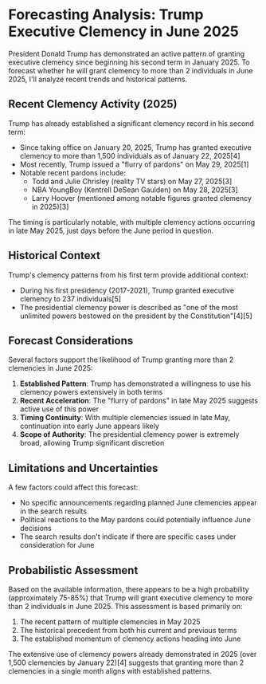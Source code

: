 # Forecasting Analysis: Trump Executive Clemency in June 2025

President Donald Trump has demonstrated an active pattern of granting executive clemency since beginning his second term in January 2025. To forecast whether he will grant clemency to more than 2 individuals in June 2025, I'll analyze recent trends and historical patterns.

## Recent Clemency Activity (2025)

Trump has already established a significant clemency record in his second term:

- Since taking office on January 20, 2025, Trump has granted executive clemency to more than 1,500 individuals as of January 22, 2025[4]
- Most recently, Trump issued a "flurry of pardons" on May 29, 2025[1]
- Notable recent pardons include:
  - Todd and Julie Chrisley (reality TV stars) on May 27, 2025[3]
  - NBA YoungBoy (Kentrell DeSean Gaulden) on May 28, 2025[3]
  - Larry Hoover (mentioned among notable figures granted clemency in 2025)[3]

The timing is particularly notable, with multiple clemency actions occurring in late May 2025, just days before the June period in question.

## Historical Context

Trump's clemency patterns from his first term provide additional context:

- During his first presidency (2017-2021), Trump granted executive clemency to 237 individuals[5]
- The presidential clemency power is described as "one of the most unlimited powers bestowed on the president by the Constitution"[4][5]

## Forecast Considerations

Several factors support the likelihood of Trump granting more than 2 clemencies in June 2025:

1. **Established Pattern**: Trump has demonstrated a willingness to use his clemency powers extensively in both terms
2. **Recent Acceleration**: The "flurry of pardons" in late May 2025 suggests active use of this power
3. **Timing Continuity**: With multiple clemencies issued in late May, continuation into early June appears likely
4. **Scope of Authority**: The presidential clemency power is extremely broad, allowing Trump significant discretion

## Limitations and Uncertainties

A few factors could affect this forecast:

- No specific announcements regarding planned June clemencies appear in the search results
- Political reactions to the May pardons could potentially influence June decisions
- The search results don't indicate if there are specific cases under consideration for June

## Probabilistic Assessment

Based on the available information, there appears to be a high probability (approximately 75-85%) that Trump will grant executive clemency to more than 2 individuals in June 2025. This assessment is based primarily on:

1. The recent pattern of multiple clemencies in May 2025
2. The historical precedent from both his current and previous terms
3. The established momentum of clemency actions heading into June

The extensive use of clemency powers already demonstrated in 2025 (over 1,500 clemencies by January 22)[4] suggests that granting more than 2 clemencies in a single month aligns with established patterns.